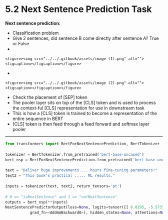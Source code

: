# 5.2 Next Sentence Prediction Task

**Next sentence prediction:**

* Classification problem
* Give 2 sentences, did sentence B come directly after sentence A? True or False
*

    <figure><img src="../../.gitbook/assets/image (1).png" alt=""><figcaption></figcaption></figure>
*

    <figure><img src="../../.gitbook/assets/image (2).png" alt=""><figcaption></figcaption></figure>
* Check the placement of \[SEP] token
* The pooler layer sits on top of the \[CLS] token and is used to process the context-ful \[CLS] representation for use in downstream task
* This is how a \[CLS] token is trained to become a representation of the entire sequence in BERT
* \[CLS] token is then feed through a feed forward and softmax layer pooler

***

```python
from transformers import BertForNextSentencePrediction, BertTokenizer

tokenizer = BertTokenizer.from_pretrained('bert-base-uncased')
bert_nsp = BertForNextSentencePrediction.from_pretrained('bert-base-uncased')

text = "Deliver huge improvements.....hours fine-tuning parameters!"
text2 = "This book’s practical ..... ML results."

inputs = tokenizer(text, text2, return_tensors='pt')

# 0 == "isNextSentence" and 1 == "notNextSentence"
outputs = bert_nsp(**inputs)
NextSentencePredictorOutput(loss=None, logits=tensor([[ 6.0295, -5.5733]], 
           grad_fn=<AddmmBackward0>), hidden_states=None, attentions=None)

```
